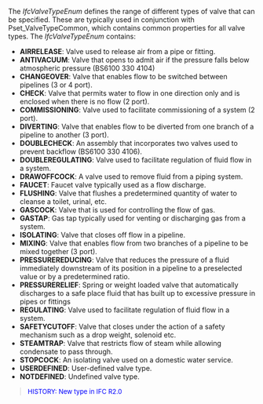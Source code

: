 ﻿The _IfcValveTypeEnum_ defines the range of different types of valve that can be specified. These are typically used in conjunction with Pset_ValveTypeCommon, which contains common properties for all valve types. The _IfcValveTypeEnum_ contains:

* **AIRRELEASE**: Valve used to release air from a pipe or fitting. 
* **ANTIVACUUM**: Valve that opens to admit air if the pressure falls below atmospheric pressure (BS6100 330 4104)
* **CHANGEOVER**: Valve that enables flow to be switched between pipelines (3 or 4 port).
* **CHECK**: Valve that permits water to flow in one direction only and is enclosed when there is no flow (2 port).
* **COMMISSIONING**: Valve used to facilitate commissioning of a system (2 port).
* **DIVERTING**: Valve that enables flow to be diverted from one branch of a pipeline to another (3 port).
* **DOUBLECHECK**: An assembly that incorporates two valves used to prevent backflow (BS6100 330 4106).
* **DOUBLEREGULATING**: Valve used to facilitate regulation of fluid flow in a system.
* **DRAWOFFCOCK**: A valve used to remove fluid from a piping system.
* **FAUCET**: Faucet valve typically used as a flow discharge.
* **FLUSHING**: Valve that flushes a predetermined quantity of water to cleanse a toilet, urinal, etc.
* **GASCOCK**: Valve that is used for controlling the flow of gas.
* **GASTAP**: Gas tap typically used for venting or discharging gas from a system.
* **ISOLATING**: Valve that closes off flow in a pipeline.
* **MIXING**: Valve that enables flow from two branches of a pipeline to be mixed together (3 port).
* **PRESSUREREDUCING**: Valve that reduces the pressure of a fluid immediately downstream of its position in a pipeline to a preselected value or by a predetermined ratio.
* **PRESSURERELIEF**: Spring or weight loaded valve that automatically discharges to a safe place fluid that has built up to excessive pressure in pipes or fittings
* **REGULATING**: Valve used to facilitate regulation of fluid flow in a system.
* **SAFETYCUTOFF**: Valve that closes under the action of a safety mechanism such as a drop weight, solenoid etc.
* **STEAMTRAP**: Valve that restricts flow of steam while allowing condensate to pass through.
* **STOPCOCK**: An isolating valve used on a domestic water service.
* **USERDEFINED**: User-defined valve type.
* **NOTDEFINED**: Undefined valve type.

> <font color="#0000ff" size="-1"> HISTORY: New type in IFC R2.0<br>
	  </font>
>
